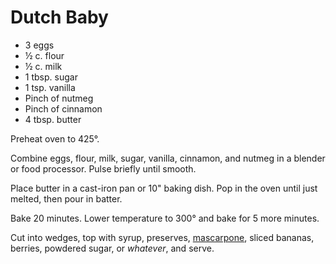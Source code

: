 # Dutch Baby

- 3 eggs
- ½ c. flour
- ½ c. milk
- 1 tbsp. sugar
- 1 tsp. vanilla
- Pinch of nutmeg
- Pinch of cinnamon
- 4 tbsp. butter

Preheat oven to 425°.

Combine eggs, flour, milk, sugar, vanilla, cinnamon, and nutmeg in a blender or
food processor. Pulse briefly until smooth.

Place butter in a cast-iron pan or 10" baking dish. Pop in the oven until
just melted, then pour in batter.

Bake 20 minutes. Lower temperature to 300° and bake for 5 more minutes.

Cut into wedges, top with syrup, preserves, [mascarpone](./mascarpone.md),
sliced bananas, berries, powdered sugar, or *whatever*, and serve.
